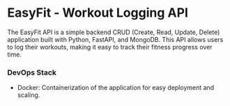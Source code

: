 # EasyFit - Workout Logging API


The EasyFit API is a simple backend CRUD (Create, Read, Update, Delete) application built with Python, FastAPI, and MongoDB. This API allows users to log their workouts, making it easy to track their fitness progress over time.

### DevOps Stack

- Docker: Containerization of the application for easy deployment and scaling.